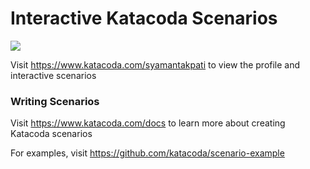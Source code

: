 # Interactive Katacoda Scenarios

[![](http://shields.katacoda.com/katacoda/syamantakpati/count.svg)](https://www.katacoda.com/syamantakpati "Get your profile on Katacoda.com")

Visit https://www.katacoda.com/syamantakpati to view the profile and interactive scenarios

### Writing Scenarios
Visit https://www.katacoda.com/docs to learn more about creating Katacoda scenarios

For examples, visit https://github.com/katacoda/scenario-example
